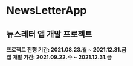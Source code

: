 # NewsLetterApp

## 뉴스레터 앱 개발 프로젝트
**프로젝트 진행 기간: 2021.08.23.월 ~ 2021.12.31.금**  
**앱 개발 기간: 2021.09.22.수 ~ 2021.12.31.금**  
